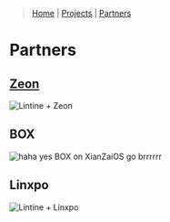 > [Home](https://lintine.github.io/index) | [Projects](https://lintine.github.io/projects) | [Partners](https://lintine.github.io/partners)

# Partners
## [Zeon](https://zeon.dev)
![Lintine + Zeon](https://media.discordapp.net/attachments/891772302952366150/891772419814064178/unknown.png?width=1958&height=1029 "Lintine + Zeon")

## BOX
![haha yes BOX on XianZaiOS go brrrrrr](https://media.discordapp.net/attachments/895639285103997008/895639650197188668/unknown.png?width=1958&height=979 "box on enviOS")

## Linxpo
![Lintine + Linxpo](https://media.discordapp.net/attachments/918123375950434305/918123516983906334/unknown.png?width=1610&height=956 "Lintine + Linxpo")
